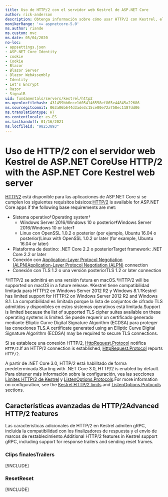 ```yaml
---
title: Uso de HTTP/2 con el servidor web Kestrel de ASP.NET Core
author: rick-anderson
description: Obtenga información sobre cómo usar HTTP/2 con Kestrel, el servidor web multiplataforma de ASP.NET Core.
monikerRange: '>= aspnetcore-5.0'
ms.author: riande
ms.custom: mvc
ms.date: 05/04/2020
no-loc:
- appsettings.json
- ASP.NET Core Identity
- cookie
- Cookie
- Blazor
- Blazor Server
- Blazor WebAssembly
- Identity
- Let's Encrypt
- Razor
- SignalR
uid: fundamentals/servers/kestrel/http2
ms.openlocfilehash: 431459bb6ece1d054146558ef865e44845a22686
ms.sourcegitcommit: 063a06b644d3ade3c15ce00e72a758ec1187dd06
ms.translationtype: HT
ms.contentlocale: es-ES
ms.lasthandoff: 01/16/2021
ms.locfileid: "98253893"
---
```

# <a name="use-http2-with-the-aspnet-core-kestrel-web-server"></a><span data-ttu-id="75fc7-103">Uso de HTTP/2 con el servidor web Kestrel de ASP.NET Core</span><span class="sxs-lookup"><span data-stu-id="75fc7-103">Use HTTP/2 with the ASP.NET Core Kestrel web server</span></span>

<span data-ttu-id="75fc7-104">[HTTP/2](https://httpwg.org/specs/rfc7540.html) está disponible para las aplicaciones de ASP.NET Core si se cumplen los siguientes requisitos básicos:</span><span class="sxs-lookup"><span data-stu-id="75fc7-104">[HTTP/2](https://httpwg.org/specs/rfc7540.html) is available for ASP.NET Core apps if the following base requirements are met:</span></span>

* <span data-ttu-id="75fc7-105">Sistema operativo&dagger;</span><span class="sxs-lookup"><span data-stu-id="75fc7-105">Operating system&dagger;</span></span>
  * <span data-ttu-id="75fc7-106">Windows Server 2016/Windows 10 o posterior&Dagger;</span><span class="sxs-lookup"><span data-stu-id="75fc7-106">Windows Server 2016/Windows 10 or later&Dagger;</span></span>
  * <span data-ttu-id="75fc7-107">Linux con OpenSSL 1.0.2 o posterior (por ejemplo, Ubuntu 16.04 o posterior)</span><span class="sxs-lookup"><span data-stu-id="75fc7-107">Linux with OpenSSL 1.0.2 or later (for example, Ubuntu 16.04 or later)</span></span>
* <span data-ttu-id="75fc7-108">Plataforma de destino: .NET Core 2.2 o posterior</span><span class="sxs-lookup"><span data-stu-id="75fc7-108">Target framework: .NET Core 2.2 or later</span></span>
* <span data-ttu-id="75fc7-109">Conexión con [Application-Layer Protocol Negotiation (ALPN)](https://tools.ietf.org/html/rfc7301#section-3)</span><span class="sxs-lookup"><span data-stu-id="75fc7-109">[Application-Layer Protocol Negotiation (ALPN)](https://tools.ietf.org/html/rfc7301#section-3) connection</span></span>
* <span data-ttu-id="75fc7-110">Conexión con TLS 1.2 o una versión posterior</span><span class="sxs-lookup"><span data-stu-id="75fc7-110">TLS 1.2 or later connection</span></span>

<span data-ttu-id="75fc7-111">&dagger;HTTP/2 se admitirá en una versión futura en macOS.</span><span class="sxs-lookup"><span data-stu-id="75fc7-111">&dagger;HTTP/2 will be supported on macOS in a future release.</span></span>
<span data-ttu-id="75fc7-112">&Dagger;Kestrel tiene compatibilidad limitada para HTTP/2 en Windows Server 2012 R2 y Windows 8.1.</span><span class="sxs-lookup"><span data-stu-id="75fc7-112">&Dagger;Kestrel has limited support for HTTP/2 on Windows Server 2012 R2 and Windows 8.1.</span></span> <span data-ttu-id="75fc7-113">La compatibilidad es limitada porque la lista de conjuntos de cifrado TLS admitidos y disponibles en estos sistemas operativos está limitada.</span><span class="sxs-lookup"><span data-stu-id="75fc7-113">Support is limited because the list of supported TLS cipher suites available on these operating systems is limited.</span></span> <span data-ttu-id="75fc7-114">Se puede requerir un certificado generado mediante Elliptic Curve Digital Signature Algorithm (ECDSA) para proteger las conexiones TLS.</span><span class="sxs-lookup"><span data-stu-id="75fc7-114">A certificate generated using an Elliptic Curve Digital Signature Algorithm (ECDSA) may be required to secure TLS connections.</span></span>

<span data-ttu-id="75fc7-115">Si se establece una conexión HTTP/2, [HttpRequest.Protocol](xref:Microsoft.AspNetCore.Http.HttpRequest.Protocol%2A) notifica `HTTP/2`.</span><span class="sxs-lookup"><span data-stu-id="75fc7-115">If an HTTP/2 connection is established, [HttpRequest.Protocol](xref:Microsoft.AspNetCore.Http.HttpRequest.Protocol%2A) reports `HTTP/2`.</span></span>

<span data-ttu-id="75fc7-116">A partir de .NET Core 3.0, HTTP/2 está habilitado de forma predeterminada.</span><span class="sxs-lookup"><span data-stu-id="75fc7-116">Starting with .NET Core 3.0, HTTP/2 is enabled by default.</span></span> <span data-ttu-id="75fc7-117">Para obtener más información sobre la configuración, vea las secciones [Límites HTTP/2 de Kestrel](xref:fundamentals/servers/kestrel/options#http2-limits) y [ListenOptions.Protocols](xref:fundamentals/servers/kestrel/endpoints#listenoptionsprotocols).</span><span class="sxs-lookup"><span data-stu-id="75fc7-117">For more information on configuration, see the [Kestrel HTTP/2 limits](xref:fundamentals/servers/kestrel/options#http2-limits) and [ListenOptions.Protocols](xref:fundamentals/servers/kestrel/endpoints#listenoptionsprotocols) sections.</span></span>

## <a name="advanced-http2-features"></a><span data-ttu-id="75fc7-118">Características avanzadas de HTTP/2</span><span class="sxs-lookup"><span data-stu-id="75fc7-118">Advanced HTTP/2 features</span></span>

<span data-ttu-id="75fc7-119">Las características adicionales de HTTP/2 en Kestrel admiten gRPC, incluida la compatibilidad con los finalizadores de respuesta y el envío de marcos de restablecimiento.</span><span class="sxs-lookup"><span data-stu-id="75fc7-119">Additional HTTP/2 features in Kestrel support gRPC, including support for response trailers and sending reset frames.</span></span>

### <a name="trailers"></a><span data-ttu-id="75fc7-120">Clips finales</span><span class="sxs-lookup"><span data-stu-id="75fc7-120">Trailers</span></span>

[!INCLUDE[](~/includes/trailers.md)]

### <a name="reset"></a><span data-ttu-id="75fc7-121">Reset</span><span class="sxs-lookup"><span data-stu-id="75fc7-121">Reset</span></span>

[!INCLUDE[](~/includes/reset.md)]
